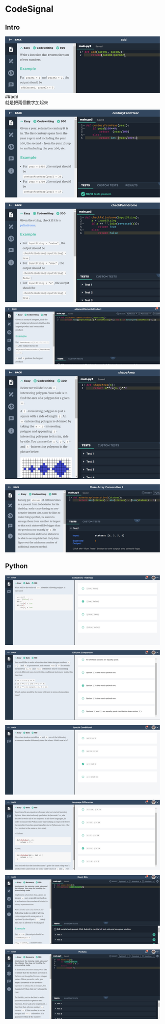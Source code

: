 CodeSignal
=
Intro
-
![image](https://github.com/yunghsin615/little_sun/blob/master/CodeSignal/Intro/add.jpg)
##add <br>
就是把兩個數字加起來

![image](https://github.com/yunghsin615/little_sun/blob/master/CodeSignal/Intro/centuryFromYear.jpg)

![image](https://github.com/yunghsin615/little_sun/blob/master/CodeSignal/Intro/checkPalindrome.jpg)

![image](https://github.com/yunghsin615/little_sun/blob/master/CodeSignal/Intro/adjacentElementsProduct.jpg)

![image](https://github.com/yunghsin615/little_sun/blob/master/CodeSignal/Intro/shapeArea.jpg)

![image](https://github.com/yunghsin615/little_sun/blob/master/CodeSignal/Intro/makeArrayConsecutive2.jpg)

Python
-

![image](https://github.com/yunghsin615/little_sun/blob/master/CodeSignal/Python/1.jpg)

![image](https://github.com/yunghsin615/little_sun/blob/master/CodeSignal/Python/2.jpg)

![image](https://github.com/yunghsin615/little_sun/blob/master/CodeSignal/Python/3.jpg)

![image](https://github.com/yunghsin615/little_sun/blob/master/CodeSignal/Python/4.jpg)

![image](https://github.com/yunghsin615/little_sun/blob/master/CodeSignal/Python/5.jpg)

![image](https://github.com/yunghsin615/little_sun/blob/master/CodeSignal/Python/6.jpg)

